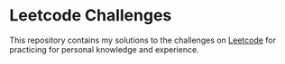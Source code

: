 # Leetcode Challenges

This repository contains my solutions to the challenges on [Leetcode](https://leetcode.com/) for practicing for personal knowledge and experience.

